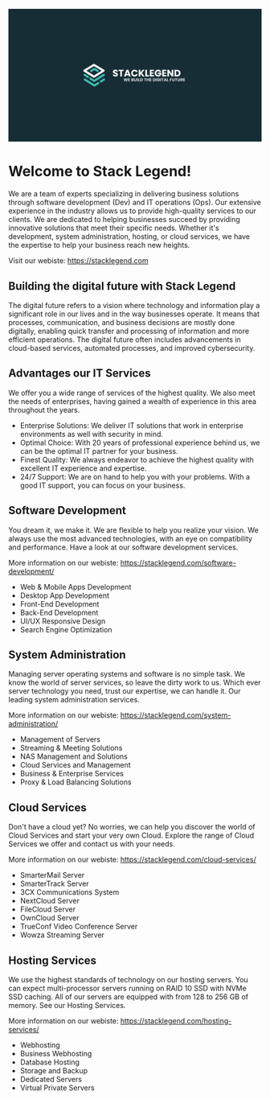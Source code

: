 ![Stack Legend](cover-stacklegend.jpg "Stack Legend")

# Welcome to Stack Legend!

We are a team of experts specializing in delivering business solutions through software development (Dev) and IT operations (Ops). Our extensive experience in the industry allows us to provide high-quality services to our clients. We are dedicated to helping businesses succeed by providing innovative solutions that meet their specific needs. Whether it's development, system administration, hosting, or cloud services, we have the expertise to help your business reach new heights.

Visit our webiste: https://stacklegend.com

## Building the digital future with Stack Legend

The digital future refers to a vision where technology and information play a significant role in our lives and in the way businesses operate. It means that processes, communication, and business decisions are mostly done digitally, enabling quick transfer and processing of information and more efficient operations. The digital future often includes advancements in cloud-based services, automated processes, and improved cybersecurity.

## Advantages our IT Services
We offer you a wide range of services of the highest quality. We also meet the needs of enterprises, having gained a wealth of experience in this area throughout the years.

- Enterprise Solutions: We deliver IT solutions that work in enterprise environments as well with security in mind.
- Optimal Choice: With 20 years of professional experience behind us, we can be the optimal IT partner for your business.
- Finest Quality: We always endeavor to achieve the highest quality with excellent IT experience and expertise.
- 24/7 Support: We are on hand to help you with your problems. With a good IT support, you can focus on your business.

## Software Development
You dream it, we make it. We are flexible to help you realize your vision. We always use the most advanced technologies, with an eye on compatibility and performance. Have a look at our software development services.

More information on our webiste: https://stacklegend.com/software-development/

- Web & Mobile Apps Development
- Desktop App Development
- Front-End Development
- Back-End Development
- UI/UX Responsive Design
- Search Engine Optimization

## System Administration
Managing server operating systems and software is no simple task. We know the world of server services, so leave the dirty work to us. Which ever server technology you need, trust our expertise, we can handle it. Our leading system administration services.

More information on our webiste: https://stacklegend.com/system-administration/

- Management of Servers
- Streaming & Meeting Solutions
- NAS Management and Solutions
- Cloud Services and Management
- Business & Enterprise Services
- Proxy & Load Balancing Solutions

## Cloud Services
Don't have a cloud yet? No worries, we can help you discover the world of Cloud Services and start your very own Cloud. Explore the range of Cloud Services we offer and contact us with your needs.

More information on our webiste: https://stacklegend.com/cloud-services/

- SmarterMail Server
- SmarterTrack Server
- 3CX Communications System
- NextCloud Server
- FileCloud Server
- OwnCloud Server
- TrueConf Video Conference Server
- Wowza Streaming Server

## Hosting Services
We use the highest standards of technology on our hosting servers. You can expect multi-processor servers running on RAID 10 SSD with NVMe SSD caching. All of our servers are equipped with from 128 to 256 GB of memory. See our Hosting Services.

More information on our webiste: https://stacklegend.com/hosting-services/

- Webhosting
- Business Webhosting
- Database Hosting
- Storage and Backup
- Dedicated Servers
- Virtual Private Servers

